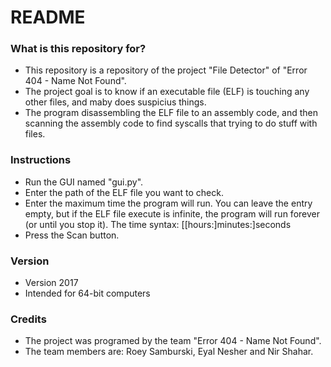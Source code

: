 # README #

### What is this repository for? ###

* This repository is a repository of the project "File Detector" of "Error 404 - Name Not Found".
* The project goal is to know if an executable file (ELF) is touching any other files, and maby does suspicius things.
* The program disassembling the ELF file to an assembly code, and then scanning the assembly code to find syscalls that trying to do stuff with files.

### Instructions ###

* Run the GUI named "gui.py".
* Enter the path of the ELF file you want to check.
* Enter the maximum time the program will run. You can leave the entry empty, but if the ELF file execute is infinite, the program will run forever (or until you stop it).
  The time syntax: [[hours:]minutes:]seconds
* Press the Scan button.

### Version ###
* Version 2017
* Intended for 64-bit computers

### Credits ###

* The project was programed by the team "Error 404 - Name Not Found".
* The team members are: Roey Samburski, Eyal Nesher and Nir Shahar.
